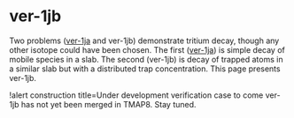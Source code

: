 # ver-1jb

Two problems ([ver-1ja](ver-1ja.md) and ver-1jb) demonstrate tritium decay, though any other isotope could have been chosen.
The first ([ver-1ja](ver-1ja.md)) is simple decay of mobile species in a slab.
The second (ver-1jb) is decay of trapped atoms in a similar slab but with a distributed trap concentration.
This page presents ver-1jb.

!alert construction title=Under development verification case to come
ver-1jb has not yet been merged in TMAP8. Stay tuned.
